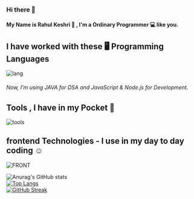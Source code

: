 ### Hi there 👋
#### My Name is Rahul Keshri 👦 , I'm a Ordinary Programmer 💻 like you.

## I have worked with these 🖥️ Programming Languages

![lang](https://user-images.githubusercontent.com/116769878/207865099-d09de051-c0be-48b2-8542-cfdf0c68279d.gif)

###### Now, I'm using JAVA for DSA and JavaScript & Node.js for Development.

## Tools , I have in my Pocket 👖

![tools](https://user-images.githubusercontent.com/116769878/207865647-67c762bd-c801-4ead-89c5-4035eb2c9ad2.gif)

## frontend Technologies - I use in my day to day coding ☺️

![FRONT](https://user-images.githubusercontent.com/116769878/207866713-bea947b6-16be-445e-be4c-6144bf7ae2b8.gif)








![Anurag's GitHub stats](https://github-readme-stats.vercel.app/api?username=softRahul10&count_private=true)
<br>
[![Top Langs](https://github-readme-stats.vercel.app/api/top-langs/?username=softRahul10)](https://github.com/softRahul10/github-readme-stats)
<br>
[![GitHub Streak](https://github-readme-streak-stats.herokuapp.com?user=softRahul10&theme=tokyonight)](https://git.io/streak-stats)
<!--
**softRahul10/softRahul10** is a ✨ _special_ ✨ repository because its `README.md` (this file) appears on your GitHub profile.

Here are some ideas to get you started:

- 🔭 I’m currently working on ...
- 🌱 I’m currently learning ...
- 👯 I’m looking to collaborate on ...
- 🤔 I’m looking for help with ...
- 💬 Ask me about ...
- 📫 How to reach me: ...
- 😄 Pronouns: ...
- ⚡ Fun fact: ...
-->
